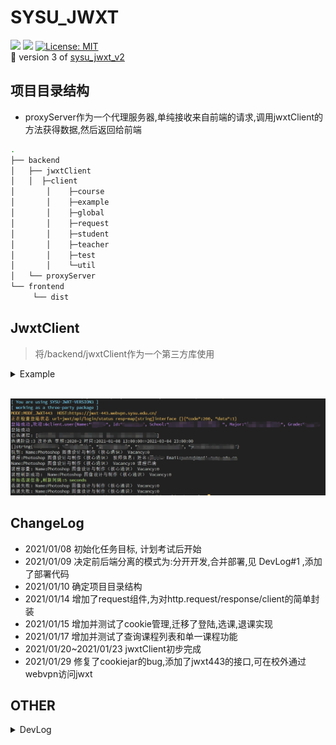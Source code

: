 # SYSU_JWXT
![](https://img.shields.io/badge/sysu_jwxt-v3.0.1-519dd9.svg) ![](https://img.shields.io/badge/language-Golang-blue.svg) [![License: MIT](https://img.shields.io/badge/License-MIT-yellow.svg)](https://opensource.org/licenses/MIT)   
:rocket: version 3 of [sysu_jwxt_v2](https://github.com/liwm29/sysu_jwxt_v2) 
<!-- ## TODO
从v2到现在,学到了更多的技术,因此打算升级v2,要做的事情:
- 前后端分离,后端仅作为api服务器
  - 可能涉及跨域的问题
- 前端界面重写,打算基于vue-el-admin二次开发照猫画虎一下
- 单例模式修改为支持多用户登陆
  - 加入cookie/session,支持多客户端
- 后端重构一下代码,整合一下基于sysu.edu.cn/jwxt登陆和基于portal.sysu.edu.cn的webvpn登陆
  - 此前由于jwxt对外网开发,不再需要通过portal跳转webvpn登陆,便丢弃了portal
- 加入mock用户,用于测试,不必真的登陆jwxt
- 教师照片的加载问题,应该改为在可视区域时自动加载,而不是hover()时 -->

## 项目目录结构
- proxyServer作为一个代理服务器,单纯接收来自前端的请求,调用jwxtClient的方法获得数据,然后返回给前端
```sh
.
├── backend
│   ├── jwxtClient
│   │  ├─client
│		│	 ├─course
│		│	 ├─example
│		│	 ├─global
│		│	 ├─request
│		│	 ├─student
│		│	 ├─teacher
│		│	 ├─test
│		│	 └─util
│   └── proxyServer
└── frontend
     └── dist
```

## JwxtClient
> 将/backend/jwxtClient作为一个第三方库使用
<details>
<summary>Example</summary>

```go
import (
	"errors"
	"fmt"
	"io/ioutil"
	"os"
	jwxtClient "server/backend/jwxtClient/client"
	"server/backend/jwxtClient/course"
	"server/backend/jwxtClient/global"
	"server/backend/jwxtClient/util"
	"time"
)

func main(){
	// 构造客户端
	c := jwxt.NewClient("")
	// 构造登陆表单, 获取验证码,默认将验证码图片下载到"./captcha.jpg", 登陆cli ,都被集成到了jwxtClient.Login()
	isLogin := c.Login()
	if isLogin {
		fmt.Println("登陆成功")
	} else {
		fmt.Println("登陆失败")
		os.Exit(0)
	}

	fmt.Println("已选课程:", course.GetSelectedCourseNames(c))

	// 获取选课阶段,不在选课阶段时,不能使用
	selectPhase := c.GetCoursePhase()
	fmt.Printf("选课阶段:%s %s 学期:%s 时间:%s=>%s\n",
		selectPhase.ElectiveCourseStageCode, selectPhase.ElectiveCourseStageName, selectPhase.SemesterYear,
		selectPhase.StartTime, selectPhase.EndTime)

	// 获取课程列表,专选
	courseList1 := c.GetCourseList(course.NAME_ALL, course.CAMPUS_ALL, course.TYPE_MAJ_ELECTIVE)
	fmt.Printf("%#v\n", courseList1.CourseNames())
	// 东校区,公选
	// courseList2 := c.GetCourseList(course.NAME_ALL, course.CAMPUS_EAST, course.TYPE_PUB_ELECTIVE)
	// fmt.Printf("%#v", courseList2.CourseNames()[:5])

	// 单个课程,比如热门课程photoshop
	course, err := c.GetCourseList("photoshop", course.CAMPUS_ALL, course.TYPE_PUB_ELECTIVE).First()
	if err != nil {
		fmt.Println("未找到课程信息:", err)
	} else {
		fmt.Println("找到:", course.VacancyInfo())
	}

	if course == nil {
		return
	}
	// 课程教师信息
	teachers, err := course.GetTeachers(c)
	if err != nil {
		fmt.Println(err)
	} else {
		if len(teachers) > 0 {
			fmt.Printf("课程:%s 教师信息: 姓名:%s Email:%s\n", course.CourseName(), teachers[0].Name, teachers[0].Email)
		} else {
			fmt.Println("无教师信息")
		}
	}

	// 如果在选课第三阶段
	if !selectPhase.CanSelect() {
		util.PanicIf(errors.New("不在选课阶段" + fmt.Sprintf("%#v", selectPhase)))
	}
	if course.VacancyNum() > 0 {
		isOk := course.Choose(c)
		fmt.Println(course.VacancyInfo(), "选课", isOk)
	} else {
		fmt.Println(course.VacancyInfo(), "课程已满")
	}

	// 退课
	if course.IsSelected() {
		isOk := course.Cancel(c)
		fmt.Println(course.VacancyInfo(), "退课", isOk)
	}

	// 课程剩余名额
	fmt.Println("课程容量:", course.VacancyInfo())

	// 刷新课程剩余名额
	if (course.Refresh(c)) != nil {
		fmt.Println("课程刷新失败")
	} else {
		fmt.Println("课程刷新成功: ", course.VacancyInfo())
	}

	// 教师照片
	teacherId := "123456"
	ioutil.WriteFile("teacher"+teacherId+".jpg", c.GetTeacherImg(teacherId), 0666)

	// 学生照片
	studentId := "123456"
	ioutil.WriteFile("student"+studentId+".jpg", c.GetStudentImg(studentId), 0666)

	// 自动选课,5s查询一次,异步
	isOkChan := course.AutoChoose(c, time.Second*5)
	for err := range isOkChan {
		if err == nil {
			fmt.Println(course.VacancyInfo(), "选课成功")
			break
		}
		fmt.Println(err)
	}
```
</details>
<br>

![](static/2021-01-29-16-46-04.png)

## ChangeLog
- 2021/01/08 初始化任务目标, 计划考试后开始
- 2021/01/09 决定前后端分离的模式为:分开开发,合并部署,见 DevLog#1 ,添加了部署代码
- 2021/01/10 确定项目目录结构
- 2021/01/14 增加了request组件,为对http.request/response/client的简单封装
- 2021/01/15 增加并测试了cookie管理,迁移了登陆,选课,退课实现
- 2021/01/17 增加并测试了查询课程列表和单一课程功能
- 2021/01/20~2021/01/23 jwxtClient初步完成
- 2021/01/29 修复了cookiejar的bug,添加了jwxt443的接口,可在校外通过webvpn访问jwxt

## OTHER
<details>
<summary>DevLog</summary>

1. 前后端分离,肯定要分离开发,至于是否分离部署,看个人需要
   1. 如果分离部署,这是在说前端代码`npm run build`后,将`/dist`目录直接扔进nginx或tomcat,后端作为api服务器单独运行在另一个端口
      1. 由于端口不同,涉及CORS跨域资源共享问题,对xhr请求的发出没影响,主要是响应必须带有`Access-Control-Allow-Origin`,否则被浏览器拦截;dom的请求似乎直接禁止了,防止冒牌网站直接套壳iframe;具体如何,没试过
   2. 如果一起部署,也就是虽然后端服务器是作为api服务器,但是当请求`'/'`时,便返回`html`,其余的路由都是api
      1. 这在go中很容易实现,但其实不算太优雅,毕竟api服务器多了几条ServeFile代码,动态路由的html(指访问`/`而不是`/index.html`)和其他静态文件都由api服务器响应
2. cli的表格打印
   1. 如果数据单元是中文这种rune时,计算宽度时和普通的ascii是不同的
   2. 一般的utf8.RuneCountInString计算中文字符串会得到错误的宽度,可以使用 github.com/mattn/go-runewidth 这个库
</details>